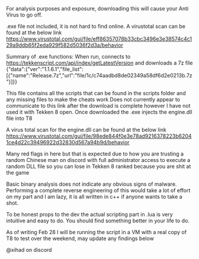 For analysis purposes and exposure, downloading this will cause your Anti Virus to go off.

.exe file not included, it is not hard to find online. A virustotal scan can be found at the below link
https://www.virustotal.com/gui/file/eff86357078b33cbc3496e3e38574c4c129a9ddb65f2eda929f582d5036f2d3a/behavior

Summary of .exe functions: When run, connects to https://tekkenscript.com/api/index/getLatestVersion and downloads a 7z file
{"data":{"ver":"1.1.6.1","file_list":[{"name":"Release.7z","url":"file\/1c\/c74aadbd8de02349a58df6d2e0213b.7z"}]}}

This file contains all the scripts that can be found in the scripts folder and any missing files to make the cheats work
Does not currently appear to communicate to this link after the download is complete however I have not used it with Tekken 8 open.
Once downloaded the .exe injects the engine.dll file into T8

A virus total scan for the engine.dll can be found at the below link
https://www.virustotal.com/gui/file/98ede844f0e3e78ad9216378223b62041ce4d22c39496922d32830d567a94b9d/behavior

Many red flags in here but that is expected due to how you are trusting a random Chinese man on discord with full administrator access
to execute a random DLL file so you can lose in Tekken 8 ranked because you are shit at the game

Basic binary analysis does not indicate any obvious signs of malware.
Performing a complete reverse engineering of this would take a lot of effort on my part and I am lazy, it is all written in c++ if anyone wants to take a shot.

To be honest props to the dev the actual scripting part in .lua is very intuitive and easy to do. You should find something better in your life to do.

As of writing Feb 28 I will be running the script in a VM with a real copy of T8 to test over the weekend, may update any findings below

@xihad on discord



